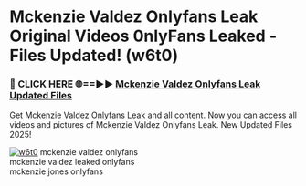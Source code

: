 # Mckenzie Valdez Onlyfans Leak Original Videos 0nlyFans Leaked - Files Updated! (w6t0)

<h3>🔴 CLICK HERE 🌐==►► <a href="https://tinyurl.com/x26r9saj" rel="nofollow">Mckenzie Valdez Onlyfans Leak Updated Files</a></h3>

Get Mckenzie Valdez Onlyfans Leak and all content. Now you can access all videos and pictures of Mckenzie Valdez Onlyfans Leak. New Updated Files 2025!

[![w6t0](https://i.imgur.com/LkgZPqh.gif)](https://tinyurl.com/x26r9saj)
mckenzie valdez onlyfans<br>
mckenzie valdez leaked onlyfans<br>
mckenzie jones onlyfans